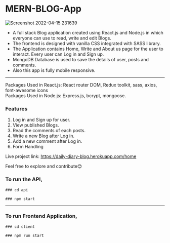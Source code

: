 # MERN-BLOG-App

![Screenshot 2022-04-15 231639](https://user-images.githubusercontent.com/57030901/163606293-a40a8f6b-29d0-4d41-9190-0338a31cd707.png)

* A full stack Blog application created using React.js and Node.js in which everyone can use to read, write and edit Blogs. 
* The frontend is designed with vanilla CSS integrated with SASS library.
* The Application contains Home, Write and About us page for the user to interact. Every user can Log in and Sign up. 
* MongoDB Database is used to save the details of user, posts and comments.
* Also this app is fully mobile responsive.

***

Packages Used in React.js: React router DOM, Redux toolkit, sass, axios, font-awesome icons <br />
Packages Used in Node.js: Express.js, bcrypt, mongoose.

### Features
1. Log in and Sign up for user.
2. View published Blogs.
3. Read the comments of each posts.
4. Write a new Blog after Log in.
5. Add a new comment after Log in.
6. Form Handling

Live project link: https://daily-diary-blog.herokuapp.com/home

Feel free to explore and contribute😊

### To run the API,
```
### cd api

```


```
### npm start

```
___
### To run Frontend Application,
```
### cd client

```


```
### npm run start

```





